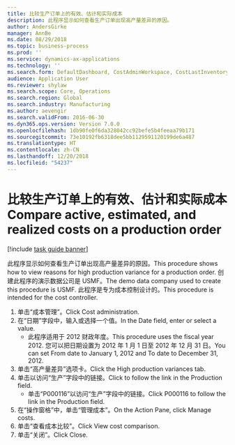 ```yaml
---
title: 比较生产订单上的有效、估计和实际成本
description: 此程序显示如何查看生产订单出现高产量差异的原因。
author: AndersGirke
manager: AnnBe
ms.date: 08/29/2018
ms.topic: business-process
ms.prod: ''
ms.service: dynamics-ax-applications
ms.technology: ''
ms.search.form: DefaultDashboard, CostAdminWorkspace, CostLastInventoryCloseCard, CostLastBackflushCostingCard, CostStatementCacheCard, CostReleasedProductsMissingCostingDataFormPart, CostCalculationPeriodTopVariancesChartFormPart, CostSelectPeriodDialogForm, CostCalculationPeriodTopVariancesListFormPart, ProdTable, CostCalculationCompareDialog
audience: Application User
ms.reviewer: shylaw
ms.search.scope: Core, Operations
ms.search.region: Global
ms.search.industry: Manufacturing
ms.author: aevengir
ms.search.validFrom: 2016-06-30
ms.dyn365.ops.version: Version 7.0.0
ms.openlocfilehash: 1db90fe0f6da328042cc92befe5b4feeaa79b171
ms.sourcegitcommit: 73e10192fb6318dee5bb1129591120199de6a487
ms.translationtype: HT
ms.contentlocale: zh-CN
ms.lasthandoff: 12/20/2018
ms.locfileid: "54237"
---
```

# <a name="compare-active-estimated-and-realized-costs-on-a-production-order"></a><span data-ttu-id="a4287-103">比较生产订单上的有效、估计和实际成本</span><span class="sxs-lookup"><span data-stu-id="a4287-103">Compare active, estimated, and realized costs on a production order</span></span>

[!include [task guide banner](../../includes/task-guide-banner.md)]

<span data-ttu-id="a4287-104">此程序显示如何查看生产订单出现高产量差异的原因。</span><span class="sxs-lookup"><span data-stu-id="a4287-104">This procedure shows how to view reasons for high production variance for a production order.</span></span> <span data-ttu-id="a4287-105">创建此程序的演示数据公司是 USMF。</span><span class="sxs-lookup"><span data-stu-id="a4287-105">The demo data company used to create this procedure is USMF.</span></span> <span data-ttu-id="a4287-106">此程序是专为成本控制设计的。</span><span class="sxs-lookup"><span data-stu-id="a4287-106">This procedure is intended for the cost controller.</span></span>

1. <span data-ttu-id="a4287-107">单击“成本管理”。</span><span class="sxs-lookup"><span data-stu-id="a4287-107">Click Cost administration.</span></span>
2. <span data-ttu-id="a4287-108">在“日期”字段中，输入或选择一个值。</span><span class="sxs-lookup"><span data-stu-id="a4287-108">In the Date field, enter or select a value.</span></span>
    * <span data-ttu-id="a4287-109">此程序适用于 2012 财政年度。</span><span class="sxs-lookup"><span data-stu-id="a4287-109">This procedure uses the fiscal year 2012.</span></span> <span data-ttu-id="a4287-110">您可以把日期设置为 2012 年 1 月 1 日至 2012 年 12 月 31 日。</span><span class="sxs-lookup"><span data-stu-id="a4287-110">You can set From date to January 1, 2012 and To date to December 31, 2012.</span></span>  
3. <span data-ttu-id="a4287-111">单击“高产量差异”选项卡。</span><span class="sxs-lookup"><span data-stu-id="a4287-111">Click the High production variances tab.</span></span>
4. <span data-ttu-id="a4287-112">单击以访问“生产”字段中的链接。</span><span class="sxs-lookup"><span data-stu-id="a4287-112">Click to follow the link in the Production field.</span></span>
    * <span data-ttu-id="a4287-113">单击“P000116”以访问“生产”字段中的链接。</span><span class="sxs-lookup"><span data-stu-id="a4287-113">Click P000116 to follow the link in the Production field.</span></span>  
5. <span data-ttu-id="a4287-114">在“操作窗格”中，单击“管理成本”。</span><span class="sxs-lookup"><span data-stu-id="a4287-114">On the Action Pane, click Manage costs.</span></span>
6. <span data-ttu-id="a4287-115">单击“查看成本比较”。</span><span class="sxs-lookup"><span data-stu-id="a4287-115">Click View cost comparison.</span></span>
7. <span data-ttu-id="a4287-116">单击“关闭”。</span><span class="sxs-lookup"><span data-stu-id="a4287-116">Click Close.</span></span>

